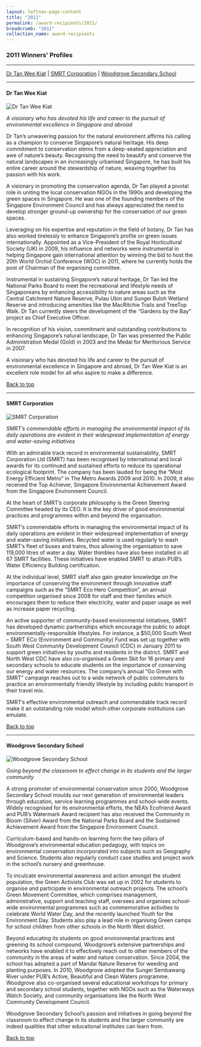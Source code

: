 ```yaml
---
layout: leftnav-page-content
title: "2011"
permalink: /award-recipients/2011/
breadcrumb: "2011"
collection_name: award-recipients
---
```


### 2011 Winners' Profiles

-------------------

[Dr Tan Wee Kiat](#drtan) | [SMRT Corporation](#smrt) | [Woodgrove Secondary School](#wss)

-------------------

<a name="drtan"></a>
#### Dr Tan Wee Kiat

![Dr Tan Wee Kiat](/images/award-recipients/2011-tan-wee-kiat.jpg)

*A visionary who has devoted his life and career to the pursuit of environmental excellence in Singapore and abroad*

Dr Tan’s unwavering passion for the natural environment affirms his calling as a champion to conserve Singapore’s natural heritage. His deep commitment to conservation stems from a deep-seated appreciation and awe of nature’s beauty. Recognising the need to beautify and conserve the natural landscapes in an increasingly urbanised Singapore, he has built his entire career around the stewardship of nature, weaving together his passion with his work.

A visionary in promoting the conservation agenda, Dr Tan played a pivotal role in uniting the local conservation NGOs in the 1990s and developing the green spaces in Singapore. He was one of the founding members of the Singapore Environment Council and has always appreciated the need to develop stronger ground-up ownership for the conservation of our green spaces.

Leveraging on his expertise and reputation in the field of botany, Dr Tan has also worked tirelessly to enhance Singapore’s profile on green issues internationally. Appointed as a Vice-President of the Royal Horticultural Society (UK) in 2009, his influence and networks were instrumental in helping Singapore gain international attention by winning the bid to host the 20th World Orchid Conference (WOC) in 2011, where he currently holds the post of Chairman of the organising committee.

Instrumental in sustaining Singapore’s natural heritage, Dr Tan led the National Parks Board to meet the recreational and lifestyle needs of Singaporeans by enhancing accessibility to nature areas such as the Central Catchment Nature Reserve, Pulau Ubin and Sungei Buloh Wetland Reserve and introducing amenities like the MacRitchie Trails and TreeTop Walk. Dr Tan currently steers the development of the “Gardens by the Bay” project as Chief Executive Officer.

In recognition of his vision, commitment and outstanding contributions to enhancing Singapore’s natural landscape, Dr Tan was presented the Public Administration Medal (Gold) in 2003 and the Medal for Meritorious Service in 2007.

A visionary who has devoted his life and career to the pursuit of environmental excellence in Singapore and abroad, Dr Tan Wee Kiat is an excellent role model for all who aspire to make a difference.

[Back to top](#top)

-------------------

<a name="smrt"></a>
#### SMRT Corporation

![SMRT Corporation](/images/award-recipients/2011-smrt.jpg)

*SMRT’s commendable efforts in managing the environmental impact of its daily operations are evident in their widespread implementation of energy and water-saving initiatives*

With an admirable track record in environmental sustainability, SMRT Corporation Ltd (SMRT) has been recognised by international and local awards for its continued and sustained efforts to reduce its operational ecological footprint. The company has been lauded for being the “Most Energy Efficient Metro” in The Metro Awards 2009 and 2010. In 2009, it also received the Top Achiever, Singapore Environmental Achievement Award from the Singapore Environment Council.

At the heart of SMRT’s corporate philosophy is the Green Steering Committee headed by its CEO. It is the key driver of good environmental practices and programmes within and beyond the organisation.

SMRT’s commendable efforts in managing the environmental impact of its daily operations are evident in their widespread implementation of energy and water-saving initiatives. Recycled water is used regularly to wash SMRT’s fleet of buses and trains, thus allowing the organisation to save 119,000 litres of water a day. Water thimbles have also been installed in all 67 SMRT facilities. These initiatives have enabled SMRT to attain PUB’s Water Efficiency Building certification.

At the individual level, SMRT staff also gain greater knowledge on the importance of conserving the environment through innovative staff campaigns such as the “SMRT Eco Hero Competition”, an annual competition organised since 2008 for staff and their families which encourages them to reduce their electricity, water and paper usage as well as increase paper recycling.

An active supporter of community-based environmental initiatives, SMRT has developed dynamic partnerships which encourage the public to adopt environmentally-responsible lifestyles. For instance, a $50,000 South West – SMRT ECo (Environment and Community) Fund was set up together with South West Community Development Council (CDC) in January 2011 to support green initiatives by youths and residents in the district. SMRT and North West CDC have also co-organised a Green Skit for 16 primary and secondary schools to educate students on the importance of conserving our energy and water resources. The company’s annual “Go Green with SMRT” campaign reaches out to a wide network of public commuters to practice an environmentally friendly lifestyle by including public transport in their travel mix.

SMRT’s effective environmental outreach and commendable track record make it an outstanding role model which other corporate institutions can emulate.

[Back to top](#top)

-------------------

<a name="wss"></a>
#### Woodgrove Secondary School

![Woodgrove Secondary School](/images/award-recipients/2011-woodgrove-sec.jpg)

*Going beyond the classroom to effect change in its students and the larger community*

A strong promoter of environmental conservation since 2000, Woodgrove Secondary School moulds our next generation of environmental leaders through education, service learning programmes and school-wide events. Widely recognised for its environmental efforts, the NEA’s Ecofriend Award and PUB’s Watermark Award recipient has also received the Community in Bloom (Silver) Award from the National Parks Board and the Sustained Achievement Award from the Singapore Environment Council.

Curriculum-based and hands-on learning form the two pillars of Woodgrove’s environmental education pedagogy, with topics on environmental conservation incorporated into subjects such as Geography and Science. Students also regularly conduct case studies and project work in the school’s nursery and greenhouse.

To inculcate environmental awareness and action amongst the student population, the Green Activists Club was set up in 2002 for students to organise and participate in environmental outreach projects. The school’s Green Movement Committee, which comprises management, administrative, support and teaching staff, oversees and organises school-wide environmental programmes such as commemorative activities to celebrate World Water Day, and the recently launched Youth for the Environment Day. Students also play a lead role in organising Green camps for school children from other schools in the North West district.

Beyond educating its students on good environmental practices and greening its school compound, Woodgrove’s extensive partnerships and networks have enabled it to effectively reach out to other members of the community in the areas of water and nature conservation. Since 2004, the school has adopted a part of Mandai Nature Reserve for weeding and planting purposes. In 2010, Woodgrove adopted the Sungei Sembawang River under PUB’s Active, Beautiful and Clean Waters programme. Woodgrove also co-organised several educational workshops for primary and secondary school students, together with NGOs such as the Waterways Watch Society, and community organisations like the North West Community Development Council.

Woodgrove Secondary School’s passion and initiatives in going beyond the classroom to effect change in its students and the larger community are indeed qualities that other educational institutes can learn from.

[Back to top](#top)

